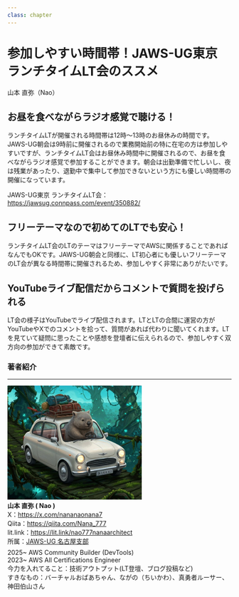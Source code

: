 ```yaml
---
class: chapter
---
```



# 参加しやすい時間帯！JAWS-UG東京 ランチタイムLT会のススメ

<div class="flush-right">
山本 直弥（Nao）
</div>


## お昼を食べながらラジオ感覚で聴ける！
ランチタイムLTが開催される時間帯は12時～13時のお昼休みの時間です。JAWS-UG朝会は9時前に開催されるので業務開始前の特に在宅の方は参加しやすいですが、ランチタイムLT会はお昼休み時間中に開催されるので、お昼を食べながらラジオ感覚で参加することができます。朝会は出勤準備で忙しいし、夜は残業があったり、退勤中で集中して参加できないという方にも優しい時間帯の開催になっています。  

JAWS-UG東京 ランチタイムLT会：https://jawsug.connpass.com/event/350882/

## フリーテーマなので初めてのLTでも安心！
ランチタイムLT会のLTのテーマはフリーテーマでAWSに関係することであればなんでもOKです。JAWS-UG朝会と同様に、LT初心者にも優しいフリーテーマのLT会が異なる時間帯に開催されるため、参加しやすく非常にありがたいです。

## YouTubeライブ配信だからコメントで質問を投げられる
LT会の様子はYouTubeでライブ配信されます。LTとLTの合間に運営の方がYouTubeやXでのコメントを拾って、質問があれば代わりに聞いてくれます。LTを見ていて疑問に思ったことや感想を登壇者に伝えられるので、参加しやすく双方向の参加ができて素敵です。




### 著者紹介

---

<div class="author-profile">
    <img src="images/naosan.jpg" width="60%">
    <div>
        <div>
            <b>山本 直弥 ( Nao )</b></br> 
            X：<a href="https://x.com/nananaonana7">https://x.com/nananaonana7</a></br> 
            Qiita：<a href="https://qiita.com/Nana_777">https://qiita.com/Nana_777</a></br> 
            lit.link：<a href="https://qiita.com/Nana_777">https://lit.link/nao777nanaarchitect</a></br> 
            所属：<a href="https://jawsug-nagoya.connpass.com/">JAWS-UG 名古屋支部</a>
        </div>
    </div>
</div>
<p style="margin-top: 0.5em; margin-bottom: 2em;">
2025~ AWS Community Builder (DevTools) </br> 
2023~ AWS All Certifications Engineer </br> 
今力を入れてること：技術アウトプット(LT登壇、ブログ投稿など) </br> 
すきなもの：バーチャルおばあちゃん、ながの（ちいかわ）、真勇者ルーサー、神田伯山さん </br> 
</p>